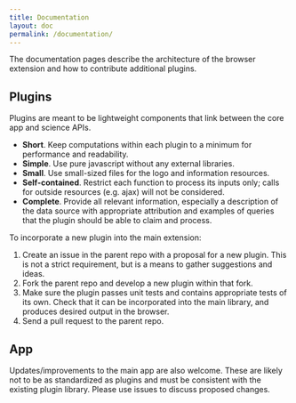 ```yaml
---
title: Documentation
layout: doc
permalink: /documentation/
---
```


The documentation pages describe the architecture of the browser extension and how to contribute additional plugins.


## Plugins

Plugins are meant to be lightweight components that link between the core app and science APIs.

 - **Short**. Keep computations within each plugin to a minimum for performance and readability. 
 - **Simple**. Use pure javascript without any external libraries.
 - **Small**. Use small-sized files for the logo and information resources.
 - **Self-contained**. Restrict each function to process its inputs only; calls for outside resources (e.g. ajax) will not be considered.
 - **Complete**. Provide all relevant information, especially a description of the data source with appropriate attribution and examples of queries that the plugin should be able to claim and process. 

To incorporate a new plugin into the main extension:

 1. Create an issue in the parent repo with a proposal for a new plugin. This is not a strict requirement, but is a means to gather suggestions and ideas.
 2. Fork the parent repo and develop a new plugin within that fork. 
 3. Make sure the plugin passes unit tests and contains appropriate tests of its own. Check that it can be incorporated into the main library, and produces desired output in the browser.
 5. Send a pull request to the parent repo.  


## App

Updates/improvements to the main app are also welcome. These are likely not to be as standardized as plugins and must be consistent with the existing plugin library. Please use issues to discuss proposed changes.


